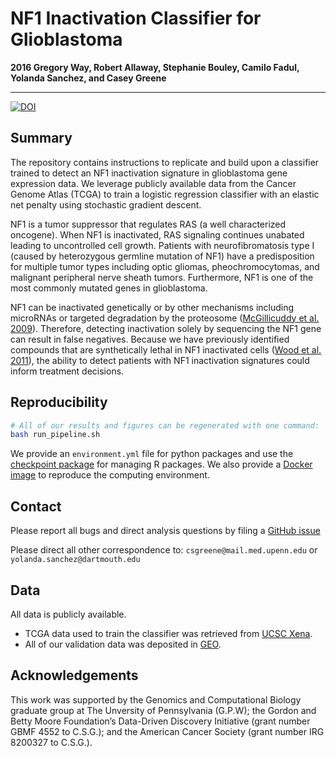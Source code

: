 # NF1 Inactivation Classifier for Glioblastoma

**2016 Gregory Way, Robert Allaway,
Stephanie Bouley, Camilo Fadul,
Yolanda Sanchez, and Casey Greene**

---

[![DOI](https://zenodo.org/badge/18957/greenelab/nf1_inactivation.svg)](https://zenodo.org/badge/latestdoi/18957/greenelab/nf1_inactivation)

## Summary

The repository contains instructions to replicate and build upon a classifier
trained to detect an NF1 inactivation signature in glioblastoma gene expression
data. We leverage publicly available data from the Cancer Genome Atlas (TCGA) to
train a logistic regression classifier with an elastic net penalty using
stochastic gradient descent.

NF1 is a tumor suppressor that regulates RAS (a well characterized oncogene).
When NF1 is inactivated, RAS signaling continues unabated leading to
uncontrolled cell growth. Patients with neurofibromatosis type I (caused by
heterozygous germline mutation of NF1) have a predisposition
for multiple tumor types including optic gliomas, pheochromocytomas, and
malignant peripheral nerve sheath tumors. Furthermore, NF1 is one of the most
commonly mutated genes in glioblastoma.

NF1 can be inactivated genetically or by other mechanisms including microRNAs
or targeted degradation by the proteosome
([McGillicuddy et al. 2009](http://www.ncbi.nlm.nih.gov/pubmed/19573811)).
Therefore, detecting inactivation solely by sequencing the NF1 gene can result
in false negatives. Because we have previously identified compounds that are
synthetically lethal in NF1 inactivated cells
([Wood et al. 2011](http://www.ncbi.nlm.nih.gov/pubmed/21697395)),
the ability to detect patients with NF1 inactivation signatures could inform
treatment decisions.

## Reproducibility

```bash
# All of our results and figures can be regenerated with one command:
bash run_pipeline.sh
```

We provide an `environment.yml` file for python packages and use the
[checkpoint package](https://cran.r-project.org/web/packages/checkpoint/index.html)
for managing R packages. We also provide a
[Docker image](https://hub.docker.com/r/gregway/nf1_inactivation) to reproduce
the computing environment.

## Contact

Please report all bugs and direct analysis questions by filing a
[GitHub issue](https://github.com/greenelab/nf1_inactivation/issues)

Please direct all other correspondence to: `csgreene@mail.med.upenn.edu` or
`yolanda.sanchez@dartmouth.edu`

## Data

All data is publicly available.

* TCGA data used to train the classifier was retrieved from
[UCSC Xena](https://genome-cancer.soe.ucsc.edu/proj/site/xena/datapages/).
* All of our validation data was deposited in
[GEO](http://www.ncbi.nlm.nih.gov/geo/).

## Acknowledgements

This work was supported by the Genomics and Computational Biology graduate group
at The Unversity of Pennsylvania (G.P.W); the Gordon and Betty Moore
Foundation’s Data-Driven Discovery Initiative (grant number GBMF 4552 to
C.S.G.); and the American Cancer Society (grant number IRG 8200327 to C.S.G.).
